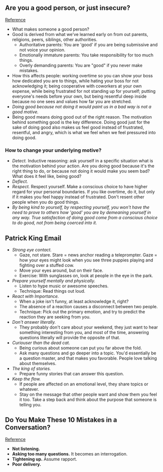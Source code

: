 ## Are you a good person, or just insecure?
[Reference](https://medium.com/@lidija.hilje/are-you-a-good-person-or-just-insecure-b8a71f9b3d3a)

- What makes someone a good person?
- Good is derived from what we've learned early on from out parents, religions, peers, siblings, other authorities.
  - Authoritative parents: You are 'good' if you are being submissive and not voice your opinion.
  - Emotionally immature parents: You take responsibility for too much things.
  - Overly demanding parents: You are "good" if you never make mistakes.
- How this affects people: working overtime so you can show your boss how dedicated you are to things, while hating your boss for not acknowledging it; being cooperative with coworkers at your own expense, while being frustrated for not standing up for yourself; putting everyone's needs before your own, but being resentful deep inside because no one sees and values how far you are stretched.
- *Doing good because not doing it would paint us in a bad way is not a good motive.*
- Being good means doing good out of the right reason. The motivation behind something good is the key difference. Doing good just for the sake of doing good also makes us feel good instead of frustrated, resentful, and angry, which is what we feel when we feel pressured into doing good.

### How to change your underlying motive?

- *Detect.* Inductive reasoning: ask yourself in a specific situation what is the motivation behind your action. Are you doing good because it's the right thing to do, or because not doing it would make you seem bad? What does it feel like, being good?
- *Deflect.*
- *Respect.* Respect yourself. Make a conscious choice to have higher regard for your personal boundaries. If you like overtime, do it, but only if it makes you feel happy instead of frustrated. Don't resent other people when you do good things.
- *By being kind to yourself, by respecting yourself, you won't have the need to prove to others how 'good' you are by demeaning yourself in any way. True satisfaction of doing good come from a conscious choice to do good, not from being coerced into it.*

## Patrick King Email

- *Strong eye contact.*
  - Gaze, not stare. Stare = news anchor reading a teleprompter. Gaze = how your eyes might look when you see three puppies playing and fighting over a stuffed cow.
  - Move your eyes around, but on their face.
  - Exercise: With sunglasses on, look at people in the eye in the park.
- *Prepare yourself mentally and physically.*
  - Listen to hype music or awesome speeches.
  - Technique: Read things out loud.
- *React with Importance.*
  - When a joke isn't funny, at least acknowledge it, right?
  - The absence of a reaction causes a disconnect between two people.
  - Technique: Pick out the primary emotion, and try to predict the reaction they are seeking from you.
- *Don't answer literally.*
  - They probably don't care about your weekend, they just want to hear something interesting from you, and most of the time, answering questions literally will provide the opposite of that.
- *Curiouser than the dead cat.*
  - Being curious about someone can put you far above the fold.
  - Ask many questions and go deeper into a topic. You'd essentially be a question master, and that makes you favorable. People love talking about themselves.
- *The king of stories.*
  - Prepare funny stories that can answer this question.
- *Keep the flow.*
  - If people are affected on an emotional level, they share topics or whatever.
  - Stay on the message that other people want and show them you feel it too. Take a step back and think about the purpose that someone is telling you.

## Do You Make These 10 Mistakes in a Conversation?
[Reference](https://www.positivityblog.com/do-you-make-these-10-mistakes-in-a-conversation/)

- **Not listening.**
- **Asking too many questions.** It becomes an interrogation.
- **Tightening up.** Assume rapport.
- **Poor delivery.**
